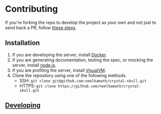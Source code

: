 # Contributing

If you're forking the repo to develop the project as your own and not just to send back a PR, follow [these steps](fork.md).

## Installation

1. If you are developing the server, install [Docker](https://hub.docker.com/search/?type=edition&offering=community).
1. If you are generating documentation, testing the spec, or mocking the server, install [node.js](https://nodejs.org/en/download/).
1. If you are profiling the server, install [VisualVM](https://visualvm.github.io/).
1. Clone the repository using one of the following methods.
    - SSH: `git clone git@github.com:neelkamath/crystal-skull.git`
    - HTTPS: `git clone https://github.com/neelkamath/crystal-skull.git`

## [Developing](developing.md)